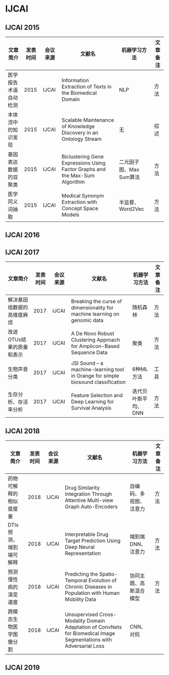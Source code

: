 # IJCAI
## IJCAI 2015
|文章简介|发表时间|会议来源|文献名|机器学习方法|文章备注|  
|-------|-------|-------|------|-----------|-------|
|医学报告术语自动检测|2015|IJCAI|Information Extraction of Texts in the Biomedical Domain|NLP|方法|
|本体流中的知识发现|2015|IJCAI|Scalable Maintenance of Knowledge Discovery in an Ontology Stream|无|综述|
|基因表达数据的双聚类|2015|IJCAI|Biclustering Gene Expressions Using Factor Graphs and the Max-Sum Algorithm|二元因子图、Max Sum算法|方法|
|医学同义词抽取|2015|IJCAI|Medical Synonym Extraction with Concept Space Models|半监督、Word2Vec|方法|
## IJCAI 2016

## IJCAI 2017
|文章简介|发表时间|会议来源|文献名|机器学习方法|文章备注|  
|-------|-------|-------|------|-----------|-------|
|解决基因组数据的高维度麻烦|2017|IJCAI|Breaking the curse of dimensionality for machine learning on genomic data|随机森林|方法|
|改进OTUs结果的质量和表示|2017|IJCAI|A De Novo Robust Clustering Approach for Amplicon-Based Sequence Data|聚类|方法|
|生物声音分类|2017|IJCAI|JSI Sound – a machine-learning tool in Orange for simple biosound classification|6种ML方法|工具|
|生存分析、存活率分析|2017|IJCAI|Feature Selection and Deep Learning for Survival Analysis|迭代贝叶斯平均、DNN|方法|
## IJCAI 2018
|文章简介|发表时间|会议来源|文献名|机器学习方法|文章备注|  
|-------|-------|-------|------|-----------|-------|
|药物可解释的相似度度量|2018|IJCAI|Drug Similarity Integration Through Attentive Multi-view Graph Auto-Encoders|自编码、多视图、注意力|方法|
|DTIs预测，端到端可解释|2018|IJCAI|Interpretable Drug Target Prediction Using Deep Neural Representation|端到端DNN、注意力|方法|
|预测慢性病的演变速度|2018|IJCAI|Predicting the Spatio-Temporal Evolution of Chronic Diseases in Population with Human Mobility Data|协同主题、高斯混合模型|方法|
|跨模态生物医学图像分割|2018|IJCAI|Unsupervised Cross-Modality Domain Adaptation of ConvNets for Biomedical Image Segmentations with Adversarial Loss|CNN、对抗|
## IJCAI 2019
